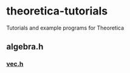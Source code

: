 # theoretica-tutorials
Tutorials and example programs for Theoretica

## algebra.h

### [vec.h](https://github.com/chaotic-society/theoretica-tutorials/blob/main/vec.md)

